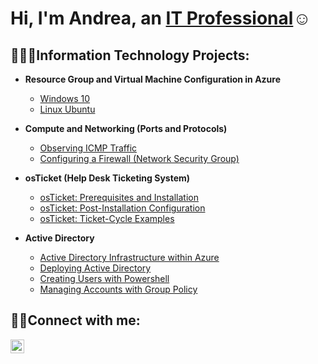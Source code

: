 <h1>Hi, I'm Andrea, an <a href="https://linkedin.com/in/andrea-miller-entra">IT Professional</a>☺</h1>

<h2>👩🏾‍💻Information Technology Projects:</h2>

- <b>Resource Group and Virtual Machine Configuration in Azure</b>
  - [Windows 10 ](https://github.com/amille90/windows10)
  - [Linux Ubuntu](https://github.com/amille90/linux-ubuntu)

- <b>Compute and Networking (Ports and Protocols)</b>
  - [Observing ICMP Traffic](https://github.com/amille90/observing-ICMP-Traffic)
  - [Configuring a Firewall (Network Security Group)](https://github.com/amille90/Config.-Firewall-Network-Security-Group)




- <b>osTicket (Help Desk Ticketing System)</b>
  - [osTicket: Prerequisites and Installation](https://github.com/amille90/osticket-prereqs)
  - [osTicket: Post-Installation Configuration](https://github.com/amille90/osticket-post-installation)
  - [osTicket: Ticket-Cycle Examples](https://github.com/amille90/osticket-ticket-cycle/)

- <b>Active Directory</b>
  - [Active Directory Infrastructure within Azure](https://github.com/amille90/active-directory-infrastructure)
  - [Deploying Active Directory](https://github.com/amille90/deploying-active-directory)
  - [Creating Users with Powershell](https://github.com/amille90/creating-users-in-powershell)
  - [Managing Accounts with Group Policy](https://github.com/amille90/manag.-accounts-with-group-policy)


<h2>🤳🏾Connect with me:</h2>


[<img align="left" alt="andrea-miller-entra | LinkedIn" width="22px" src="https://cdn.jsdelivr.net/npm/simple-icons@v3/icons/linkedin.svg" />][linkedin]

[linkedin]: https://linkedin.com/in/andrea-miller-entra
<!--
**amille90/amille90** is a ✨ _special_ ✨ repository because its `README.md` (this file) appears on your GitHub profile.

Here are some ideas to get you started:

- 🔭 I’m currently working on ...
- 🌱 I’m currently learning ...
- 👯 I’m looking to collaborate on ...
- 🤔 I’m looking for help with ...
- 💬 Ask me about ...
- 📫 How to reach me: ...
- 😄 Pronouns: ...
- ⚡ Fun fact: ...
-->
